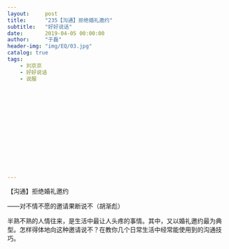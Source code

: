 ```yaml
---
layout:     post
title:      "235【沟通】拒绝婚礼邀约"
subtitle:   "好好说话"
date:       2019-04-05 00:00:00
author:     "于磊"
header-img: "img/EQ/03.jpg"
catalog: true
tags:
    - 刘京京
    - 好好说话
    - 说服















---
```


【沟通】拒绝婚礼邀约

——对不情不愿的邀请果断说不（胡渐彪）

 

半熟不熟的人情往来，是生活中最让人头疼的事情。其中，又以婚礼邀约最为典型。怎样得体地向这种邀请说不？在教你几个日常生活中经常能使用到的沟通技巧。